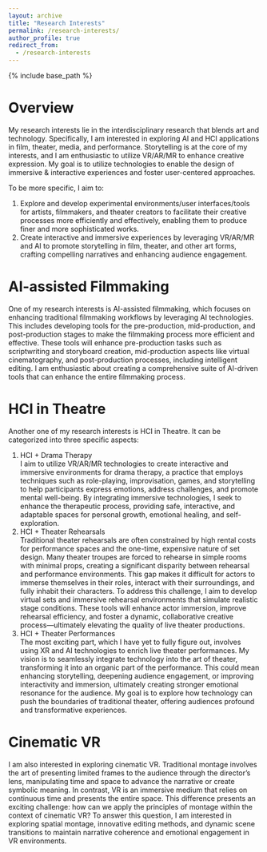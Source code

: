 ```yaml
---
layout: archive
title: "Research Interests"
permalink: /research-interests/
author_profile: true
redirect_from:
  - /research-interests
---
```


{% include base_path %}

Overview
======
My research interests lie in the interdisciplinary research that blends art and technology. Specifically, I am interested in exploring AI and HCI applications in film, theater, media, and performance. Storytelling is at the core of my interests, and I am enthusiastic to utilize VR/AR/MR to enhance creative expression. My goal is to utilize technologies to enable the design of immersive & interactive experiences and foster user-centered approaches.

To be more specific, I aim to:
1. Explore and develop experimental environments/user interfaces/tools for artists, filmmakers, and theater creators to facilitate their creative processes more efficiently and effectively, enabling them to produce finer and more sophisticated works.
2. Create interactive and immersive experiences by leveraging VR/AR/MR and AI to promote storytelling in film, theater, and other art forms, crafting compelling narratives and enhancing audience engagement.


AI-assisted Filmmaking
======
One of my research interests is AI-assisted filmmaking, which focuses on enhancing traditional filmmaking workflows by leveraging AI technologies. This includes developing tools for the pre-production, mid-production, and post-production stages to make the filmmaking process more efficient and effective. These tools will enhance pre-production tasks such as scriptwriting and storyboard creation, mid-production aspects like virtual cinematography, and post-production processes, including intelligent editing. I am enthusiastic about creating a comprehensive suite of AI-driven tools that can enhance the entire filmmaking process.


HCI in Theatre
======
Another one of my research interests is HCI in Theatre. It can be categorized into three specific aspects:
1. HCI + Drama Therapy <br>
I aim to utilize VR/AR/MR technologies to create interactive and immersive environments for drama therapy, a practice that employs techniques such as role-playing, improvisation, games, and storytelling to help participants express emotions, address challenges, and promote mental well-being. By integrating immersive technologies, I seek to enhance the therapeutic process, providing safe, interactive, and adaptable spaces for personal growth, emotional healing, and self-exploration.
2. HCI + Theater Rehearsals <br>
Traditional theater rehearsals are often constrained by high rental costs for performance spaces and the one-time, expensive nature of set design. Many theater troupes are forced to rehearse in simple rooms with minimal props, creating a significant disparity between rehearsal and performance environments. This gap makes it difficult for actors to immerse themselves in their roles, interact with their surroundings, and fully inhabit their characters. To address this challenge, I aim to develop virtual sets and immersive rehearsal environments that simulate realistic stage conditions. These tools will enhance actor immersion, improve rehearsal efficiency, and foster a dynamic, collaborative creative process—ultimately elevating the quality of live theater productions.
3. HCI + Theater Performances <br>
The most exciting part, which I have yet to fully figure out, involves using XR and AI technologies to enrich live theater performances. My vision is to seamlessly integrate technology into the art of theater, transforming it into an organic part of the performance. This could mean enhancing storytelling, deepening audience engagement, or improving interactivity and immersion, ultimately creating stronger emotional resonance for the audience. My goal is to explore how technology can push the boundaries of traditional theater, offering audiences profound and transformative experiences.



Cinematic VR
======
I am also interested in exploring cinematic VR. Traditional montage involves the art of presenting limited frames to the audience through the director’s lens, manipulating time and space to advance the narrative or create symbolic meaning. In contrast, VR is an immersive medium that relies on continuous time and presents the entire space. This difference presents an exciting challenge: how can we apply the principles of montage within the context of cinematic VR? To answer this question, I am interested in exploring spatial montage, innovative editing methods, and dynamic scene transitions to maintain narrative coherence and emotional engagement in VR environments.




